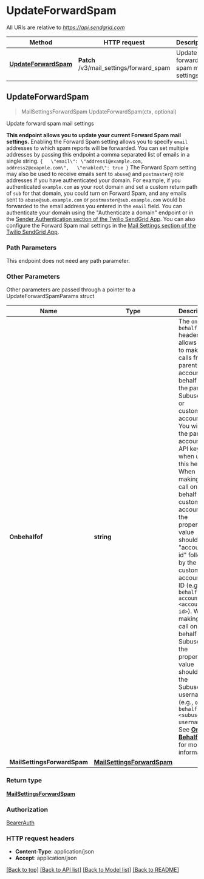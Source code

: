 # UpdateForwardSpam

All URIs are relative to *https://api.sendgrid.com*

Method | HTTP request | Description
------------- | ------------- | -------------
[**UpdateForwardSpam**](UpdateForwardSpam.md#UpdateForwardSpam) | **Patch** /v3/mail_settings/forward_spam | Update forward spam mail settings



## UpdateForwardSpam

> MailSettingsForwardSpam UpdateForwardSpam(ctx, optional)

Update forward spam mail settings

**This endpoint allows you to update your current Forward Spam mail settings.**  Enabling the Forward Spam setting allows you to specify `email` addresses to which spam reports will be forwarded. You can set multiple addresses by passing this endpoint a comma separated list of emails in a single string.  ``` {   \"email\": \"address1@example.com, address2@exapmle.com\",   \"enabled\": true } ```  The Forward Spam setting may also be used to receive emails sent to `abuse@` and `postmaster@` role addresses if you have authenticated your domain.  For example, if you authenticated `example.com` as your root domain and set a custom return path of `sub` for that domain, you could turn on Forward Spam, and any emails sent to `abuse@sub.example.com` or `postmaster@sub.example.com` would be forwarded to the email address you entered in the `email` field.  You can authenticate your domain using the \"Authenticate a domain\" endpoint or in the [Sender Authentication section of the Twilio SendGrid App](https://app.sendgrid.com/settings/sender_auth). You can also configure the Forward Spam mail settings in the [Mail Settings section of the Twilio SendGrid App](https://app.sendgrid.com/settings/mail_settings).

### Path Parameters

This endpoint does not need any path parameter.

### Other Parameters

Other parameters are passed through a pointer to a UpdateForwardSpamParams struct


Name | Type | Description
------------- | ------------- | -------------
**Onbehalfof** | **string** | The `on-behalf-of` header allows you to make API calls from a parent account on behalf of the parent's Subusers or customer accounts. You will use the parent account's API key when using this header. When making a call on behalf of a customer account, the property value should be \"account-id\" followed by the customer account's ID (e.g., `on-behalf-of: account-id <account-id>`). When making a call on behalf of a Subuser, the property value should be the Subuser's username (e.g., `on-behalf-of: <subuser-username>`). See [**On Behalf Of**](https://docs.sendgrid.com/api-reference/how-to-use-the-sendgrid-v3-api/on-behalf-of) for more information.
**MailSettingsForwardSpam** | [**MailSettingsForwardSpam**](MailSettingsForwardSpam.md) | 

### Return type

[**MailSettingsForwardSpam**](MailSettingsForwardSpam.md)

### Authorization

[BearerAuth](../README.md#BearerAuth)

### HTTP request headers

- **Content-Type**: application/json
- **Accept**: application/json

[[Back to top]](#) [[Back to API list]](../README.md#documentation-for-api-endpoints)
[[Back to Model list]](../README.md#documentation-for-models)
[[Back to README]](../README.md)

